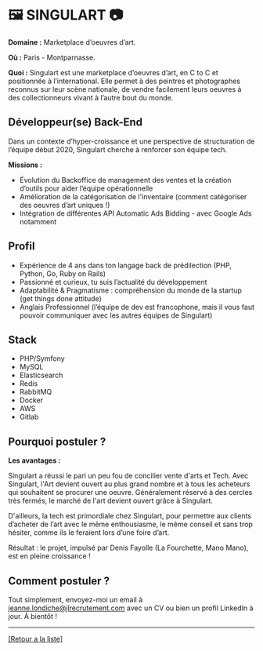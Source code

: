# 🖼️ SINGULART 📷

**Domaine :**  Marketplace d’oeuvres d’art.

**Où :** Paris - Montparnasse.

**Quoi :** Singulart est une marketplace d’oeuvres d’art, en C to C et positionnée à l’international. Elle permet à des peintres et photographes reconnus sur leur scène nationale, de vendre facilement leurs oeuvres à des collectionneurs vivant à l’autre bout du monde.

## Développeur(se) Back-End

Dans un contexte d’hyper-croissance et une perspective de structuration de l’équipe début 2020, Singulart cherche à renforcer son équipe tech.

**Missions :**

* Évolution du Backoffice de management des ventes et la création d’outils pour aider l’équipe opérationnelle
* Amélioration de la catégorisation de l'inventaire (comment catégoriser des oeuvres d’art uniques !)
* Intégration de différentes API Automatic Ads Bidding - avec Google Ads notamment

## Profil

* Expérience de 4 ans dans ton langage back de prédilection (PHP, Python, Go, Ruby on Rails)
* Passionné et curieux, tu suis l’actualité du développement
* Adaptabilité & Pragmatisme : compréhension du monde de la startup (get things done attitude)
* Anglais Professionnel (l’équipe de dev est francophone, mais il vous faut pouvoir communiquer avec les autres équipes de Singulart)

## Stack

* PHP/Symfony 
* MySQL
* Elasticsearch
* Redis
* RabbitMQ
* Docker
* AWS
* Gitlab

## Pourquoi postuler ?

**Les avantages :** 

Singulart a réussi le pari un peu fou de concilier vente d'arts et Tech. Avec Singulart, l'Art devient ouvert au plus grand nombre et à tous les acheteurs qui souhaitent se procurer une oeuvre. Généralement réservé à des cercles très fermés, le marché de l'art devient ouvert grâce à Singulart.

D'ailleurs, la tech est primordiale chez Singulart, pour permettre aux clients d’acheter de l’art avec le même enthousiasme, le même conseil et sans trop hésiter, comme ils le feraient lors d’une foire d’art.

Résultat : le projet, impulsé par Denis Fayolle (La Fourchette, Mano Mano), est en pleine croissance ! 

## Comment postuler ?

Tout simplement, envoyez-moi un email à jeanne.londiche@jlrecrutement.com avec un CV ou bien un profil LinkedIn à jour. À bientôt ! 

----
<a href="https://github.com/jlondiche/job-board-php/blob/master/README.md">[Retour a la liste]</a>
